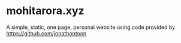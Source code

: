 # mohitarora.xyz

A simple, static, one page, personal website using code provided by https://github.com/jonathontoon
